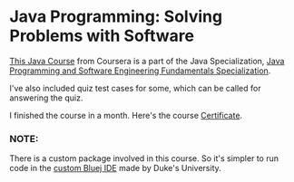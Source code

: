 # Java Programming: Solving Problems with Software
<a href="https://www.coursera.org/learn/java-programming">This Java Course</a> from Coursera is a part of the Java Specialization, <a href="https://www.coursera.org/specializations/java-programming">Java Programming and Software Engineering Fundamentals Specialization</a>.

I've also included quiz test cases for some, which can be called for answering the quiz.

I finished the course in a month. Here's the course <a href="https://www.coursera.org/account/accomplishments/certificate/LVQFHJACHXV4">Certificate</a>.

<h3>NOTE:</h3>
There is a custom package involved in this course. So it's simpler to run code in the <a href="http://www.dukelearntoprogram.com/downloads/bluej.php?course=2">custom Bluej IDE</a> made by Duke's University.
